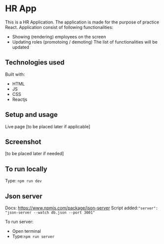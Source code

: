# HR App

This is a HR Application.
The application is made for the purpose of practice React. Application consist of following functionalities:

- Showing (rendering) employees on the screen
- Updating roles (promotoing / demoting)
  The list of functionalities will be updated

## Technologies used

Built with:

- HTML
- JS
- CSS
- Reactjs

## Setup and usage

Live page [to be placed later if applicable]

## Screenshot

[to be placed later if needed]

## To run locally

Type:
`npm run dev`

## Json server

Docs:
https://www.npmjs.com/package/json-server
Script added:`"server": "json-server --watch db.json --port 3001"`

To run server:

- Open terminal
- Type:`npm run server`
